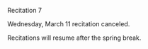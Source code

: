
<div class="recitation">
<div class="column_date">
<p markdown="block">
Recitation  7<br>

</p>
</div>

<div class="column_recitation">
<p markdown="block">

Wednesday, March 11 recitation canceled.

Recitations will resume after the spring break. 

</p>
</div>

</div>
